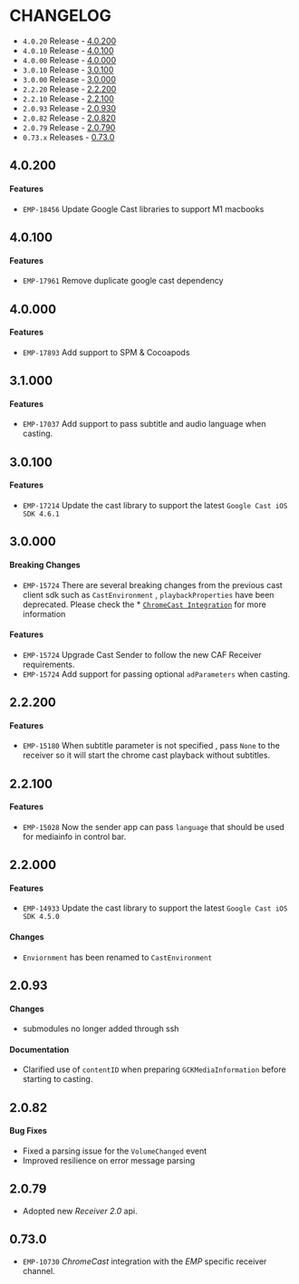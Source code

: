 # CHANGELOG

* `4.0.20` Release - [4.0.200](#40200)
* `4.0.10` Release - [4.0.100](#40100)
* `4.0.00` Release - [4.0.000](#40000)
* `3.0.10` Release - [3.0.100](#30100)
* `3.0.00` Release - [3.0.000](#30000)
* `2.2.20` Release - [2.2.200](#22200)
* `2.2.10` Release - [2.2.100](#22100)
* `2.0.93` Release - [2.0.930](#20930)
* `2.0.82` Release - [2.0.820](#20820)
* `2.0.79` Release - [2.0.790](#20790)
* `0.73.x` Releases - [0.73.0](#07300)


## 4.0.200
#### Features
* `EMP-18456` Update Google Cast libraries to support M1 macbooks

## 4.0.100
#### Features
* `EMP-17961` Remove duplicate google cast dependency

## 4.0.000
#### Features
* `EMP-17893` Add support to SPM & Cocoapods

## 3.1.000
#### Features
* `EMP-17037` Add support to pass subtitle and audio language when casting.

## 3.0.100
#### Features
* `EMP-17214` Update the cast library to support the latest `Google Cast iOS SDK 4.6.1`

## 3.0.000
#### Breaking Changes
* `EMP-15724` There are several breaking changes from the previous cast client sdk such as `CastEnvironment` , `playbackProperties` have been deprecated. Please check the * [`ChromeCast Integration`](https://github.com/EricssonBroadcastServices/iOSClientCast/blob/master/Documentation/chromecast-integration.md)  for more information

#### Features
* `EMP-15724` Upgrade Cast Sender to follow the new CAF Receiver requirements. 
* `EMP-15724` Add support for passing optional `adParameters` when casting. 


## 2.2.200
#### Features
* `EMP-15180` When subtitle parameter is not specified , pass `None` to the receiver so it will start the chrome cast playback without subtitles. 


## 2.2.100
#### Features
* `EMP-15028` Now the sender app can pass `language` that should be used for mediainfo in control bar.


## 2.2.000

#### Features
* `EMP-14933` Update the cast library to support the latest `Google Cast iOS SDK 4.5.0`

#### Changes
* `Enviornment` has been renamed to `CastEnvironment`

## 2.0.93

#### Changes
* submodules no longer added through ssh

#### Documentation
* Clarified use of `contentID` when preparing `GCKMediaInformation` before starting to casting.

## 2.0.82

#### Bug Fixes
* Fixed a parsing issue for the `VolumeChanged` event
* Improved resilience on error message parsing 

## 2.0.79

* Adopted new *Receiver 2.0* api.

## 0.73.0

* `EMP-10730` *ChromeCast* integration with the *EMP* specific receiver channel.
